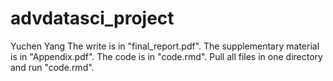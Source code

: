# advdatasci_project
Yuchen Yang
The write is in "final_report.pdf". The supplementary material is in "Appendix.pdf".
The code is in "code.rmd". Pull all files in one directory and run "code.rmd".
